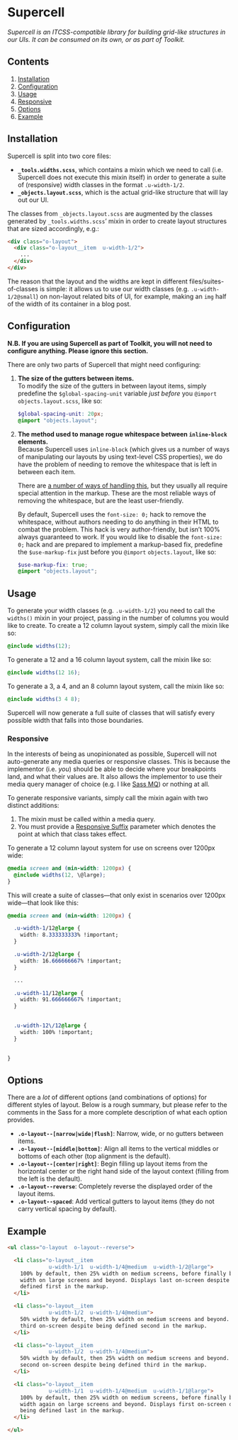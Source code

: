 # Supercell

_Supercell is an ITCSS-compatible library for building grid-like structures in our
UIs. It can be consumed on its own, or as part of Toolkit._

## Contents

1. [Installation](#installation)
2. [Configuration](#configuration)
3. [Usage](#usage)
  1. [Responsive](#responsive)
4. [Options](#options)
5. [Example](#example)

## Installation

Supercell is split into two core files:

* **`_tools.widths.scss`**, which contains a mixin which we need to call (i.e.
  Supercell does not execute this mixin itself) in order to generate a suite of
  (responsive) width classes in the format `.u-width-1/2`.
* **`_objects.layout.scss`**, which is the actual grid-like structure that will
  lay out our UI.

The classes from `_objects.layout.scss` are augmented by the classes generated
by `_tools.widths.scss`’ mixin in order to create layout structures that are
sized accordingly, e.g.:

```HTML
<div class="o-layout">
  <div class="o-layout__item  u-width-1/2">
    ...
  </div>
</div>
```

The reason that the layout and the widths are kept in different
files/suites-of-classes is simple: it allows us to use our width classes (e.g.
`.u-width-1/2@small`) on non-layout related bits of UI, for example, making an
`img` half of the width of its container in a blog post.

## Configuration

**N.B. If you are using Supercell as part of Toolkit, you will not need to
configure anything. Please ignore this section.**

There are only two parts of Supercell that might need configuring:

1. **The size of the gutters between items.**  
   To modify the size of the gutters in between layout items, simply predefine
   the `$global-spacing-unit` variable _just before_ you `@import`
   `objects.layout.scss`, like so:

   ```SCSS
   $global-spacing-unit: 20px;
   @import "objects.layout";
   ```
2. **The method used to manage rogue whitespace between `inline-block` elements.**  
   Because Supercell uses `inline-block` (which gives us a number of ways of
   manipulating our layouts by using text-level CSS properties), we do have the
   problem of needing to remove the whitespace that is left in between each
   item.

   There are [a number of ways of handling
   this](https://jsfiddle.net/9dy6rwfz/), but they usually all require special
   attention in the markup. These are the most reliable ways of removing the
   whitespace, but are the least user-friendly.

   By default, Supercell uses the `font-size: 0;` hack to remove the whitespace,
   without authors needing to do anything in their HTML to combat the problem.
   This hack is very author-friendly, but isn’t 100% always guaranteed to work.
   If you would like to disable the `font-size: 0;` hack and are prepared to
   implement a markup-based fix, predefine the `$use-markup-fix` just before you
   `@import` `objects.layout`, like so:
   ```SCSS
   $use-markup-fix: true;
   @import "objects.layout";
   ```

## Usage

To generate your width classes (e.g. `.u-width-1/2`) you need to call the
`widths()` mixin in your project, passing in the number of columns you would
like to create. To create a 12 column layout system, simply call the mixin like
so:

```SCSS
@include widths(12);
```

To generate a 12 and a 16 column layout system, call the mixin like so:

```SCSS
@include widths(12 16);
```

To generate a 3, a 4, and an 8 column layout system, call the mixin like so:

```SCSS
@include widths(3 4 8);
```

Supercell will now generate a full suite of classes that will satisfy every
possible width that falls into those boundaries.

### Responsive

In the interests of being as unopinionated as possible, Supercell will not
auto-generate any media queries or responsive classes. This is because the
implementor (i.e. _you_) should be able to decide  where your breakpoints land,
and what their values are. It also allows the implementor to use their media
query manager of choice (e.g. I like [Sass
MQ](https://github.com/sass-mq/sass-mq)) or nothing at all.

To generate responsive variants, simply call the mixin again with two distinct
additions:

1. The mixin must be called within a media query.
2. You must provide a [Responsive
   Suffix](http://csswizardry.com/2015/08/bemit-taking-the-bem-naming-convention-a-step-further/#responsive-suffixes)
   parameter which denotes the point at which that class takes effect.

To generate a 12 column layout system for use on screens over 1200px wide:

```SCSS
@media screen and (min-width: 1200px) {
  @include widths(12, \@large);
}
```

This will create a suite of classes—that only exist in scenarios over 1200px
wide—that look like this:

```CSS
@media screen and (min-width: 1200px) {

  .u-width-1/12@large {
    width: 8.333333333% !important;
  }

  .u-width-2/12@large {
    width: 16.666666667% !important;
  }

  ...

  .u-width-11/12@large {
    width: 91.666666667% !important;
  }
    

  .u-width-12\/12@large {
    width: 100% !important;
  }
    

}
```

## Options

There are a _lot_ of different options (and combinations of options) for
different styles of layout. Below is a rough summary, but please refer to the
comments in the Sass for a more complete description of what each option
provides.

* **`.o-layout--[narrow|wide|flush]`**: Narrow, wide, or no gutters between
  items.
* **`.o-layout--[middle|bottom]`**: Align all items to the vertical middles or
  bottoms of each other (top alignment is the default).
* **`.o-layout--[center|right]`**: Begin filling up layout items from the
  horizontal center or the right hand side of the layout context (filling from
  the left is the default).
* **`.o-layout--reverse`**: Completely reverse the displayed order of the layout
  items.
* **`.o-layout--spaced`**: Add vertical gutters to layout items (they do not
  carry vertical spacing by default).

## Example

```HTML
<ul class="o-layout  o-layout--reverse">

  <li class="o-layout__item
             u-width-1/1  u-width-1/4@medium  u-width-1/2@large">
    100% by default, then 25% width on medium screens, before finally being 50%
    width on large screens and beyond. Displays last on-screen despite being
    defined first in the markup.
  </li>

  <li class="o-layout__item
             u-width-1/2  u-width-1/4@medium">
    50% width by default, then 25% width on medium screens and beyond. Displays
    third on-screen despite being defined second in the markup.
  </li>

  <li class="o-layout__item
             u-width-1/2  u-width-1/4@medium">
    50% width by default, then 25% width on medium screens and beyond. Displays
    second on-screen despite being defined third in the markup.
  </li>

  <li class="o-layout__item
             u-width-1/1  u-width-1/4@medium  u-width-1/1@large">
    100% by default, then 25% width on medium screens, before finally being 100%
    width again on large screens and beyond. Displays first on-screen despite
    being defined last in the markup.
  </li>

</ul>
```
